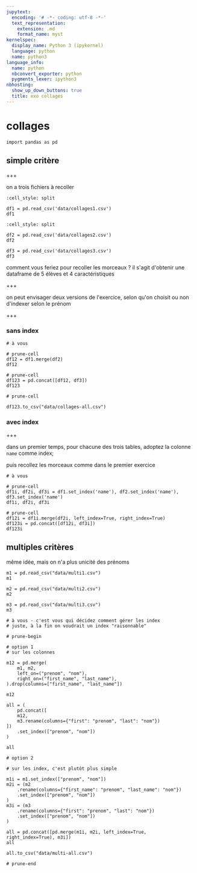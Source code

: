 ```yaml
---
jupytext:
  encoding: '# -*- coding: utf-8 -*-'
  text_representation:
    extension: .md
    format_name: myst
kernelspec:
  display_name: Python 3 (ipykernel)
  language: python
  name: python3
language_info:
  name: python
  nbconvert_exporter: python
  pygments_lexer: ipython3
nbhosting:
  show_up_down_buttons: true
  title: exo collages
---
```


# collages

```{code-cell} ipython3
import pandas as pd
```

## simple critère

+++

on a trois fichiers à recoller

```{code-cell} ipython3
:cell_style: split

df1 = pd.read_csv('data/collages1.csv')
df1
```

```{code-cell} ipython3
:cell_style: split

df2 = pd.read_csv('data/collages2.csv')
df2
```

```{code-cell} ipython3
df3 = pd.read_csv('data/collages3.csv')
df3
```

comment vous feriez pour recoller les morceaux ? il s'agit d'obtenir une dataframe de 5 élèves et 4 caractéristiques

+++

on peut envisager deux versions de l'exercice, selon qu'on choisit ou non d'indexer selon le prénom

+++

### sans index

```{code-cell} ipython3
# à vous
```

```{code-cell} ipython3
# prune-cell
df12 = df1.merge(df2)
df12
```

```{code-cell} ipython3
# prune-cell
df123 = pd.concat([df12, df3])
df123
```

```{code-cell} ipython3
# prune-cell

df123.to_csv("data/collages-all.csv")
```

### avec index

+++

dans un premier temps, pour chacune des trois tables, adoptez la colonne `name` comme index;

puis recollez les morceaux comme dans le premier exercice

```{code-cell} ipython3
# à vous
```

```{code-cell} ipython3
# prune-cell
df1i, df2i, df3i = df1.set_index('name'), df2.set_index('name'), df3.set_index('name')
df1i, df2i, df3i
```

```{code-cell} ipython3
# prune-cell
df12i = df1i.merge(df2i, left_index=True, right_index=True)
df123i = pd.concat([df12i, df3i])
df123i
```

## multiples critères

même idée, mais on n'a plus unicité des prénoms

```{code-cell} ipython3
m1 = pd.read_csv("data/multi1.csv")
m1
```

```{code-cell} ipython3
m2 = pd.read_csv("data/multi2.csv")
m2
```

```{code-cell} ipython3
m3 = pd.read_csv("data/multi3.csv")
m3
```

```{code-cell} ipython3
# à vous - c'est vous qui décidez comment gérer les index
# juste, à la fin on voudrait un index "raisonnable"
```

```{code-cell} ipython3
# prune-begin
```

```{code-cell} ipython3
# option 1
# sur les colonnes

m12 = pd.merge(
    m1, m2, 
    left_on=("prenom", "nom"),
    right_on=("first_name", "last_name"),
).drop(columns=["first_name", "last_name"])

m12
```

```{code-cell} ipython3
all = (
    pd.concat([
    m12, 
    m3.rename(columns={"first": "prenom", "last": "nom"})
])
    .set_index(["prenom", "nom"])
)

all
```

```{code-cell} ipython3
# option 2

# sur les index, c'est plutôt plus simple

m1i = m1.set_index(["prenom", "nom"])
m2i = (m2
    .rename(columns={"first_name": "prenom", "last_name": "nom"})
    .set_index(["prenom", "nom"])
)
m3i = (m3
    .rename(columns={"first": "prenom", "last": "nom"})
    .set_index(["prenom", "nom"])
)

all = pd.concat([pd.merge(m1i, m2i, left_index=True, right_index=True), m3i])
all
```

```{code-cell} ipython3
all.to_csv("data/multi-all.csv")
```

```{code-cell} ipython3
# prune-end
```
